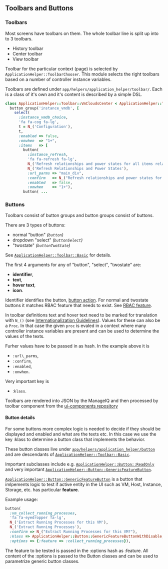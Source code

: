 ## Toolbars and Buttons

### Toolbars

Most screens have toolbars on them. The whole toolbar line is split up into to 3 toolbars.

 * History toolbar
 * Center toolbar
 * View toolbar

Toolbar for the particular context (page) is selected by
`ApplicationHelper::ToolbarChooser`. This module selects the right toolbars
based on a number of controller instance variables.

Toolbars are defined under `app/helpers/application_helper/toolbar/`. Each is a class of it's own and it's content is described by a simple DSL.

```ruby
class ApplicationHelper::Toolbar::VmCloudsCenter < ApplicationHelper::Toolbar::Basic
  button_group('instance_vmdb', [
    select(
      :instance_vmdb_choice,
      'fa fa-cog fa-lg',
      t = N_('Configuration'),
      t,
      :enabled => false,
      :onwhen  => "1+",
      :items   => [
        button(
          :instance_refresh,
          'fa fa-refresh fa-lg',
          N_('Refresh relationships and power states for all items related to the selected items'),
          N_('Refresh Relationships and Power States'),
          :url_parms => "main_div",
          :confirm   => N_("Refresh relationships and power states for all items related to the selected items?"),
          :enabled   => false,
          :onwhen    => "1+"),
        button( ...

```

### Buttons

Toolbars consist of button groups and button groups consist of buttons. 

There are 3 types of buttons:

 * normal "button" *(`button`)*
 * dropdown "select" *(`buttonSelect`)*
 * "twostate" *(`buttonTwoState`)*

See [`ApplicationHelper::Toolbar::Basic`](https://github.com/ManageIQ/manageiq/blob/master/app/helpers/application_helper/button/basic.rb) for details.

The first 4 arguments for any of "button", "select", "twostate" are:
 * **identifier**,
 * **text**,
 * **hover text**,
 * **icon**.

Identifier identifies the button, [button action](button_actions.md). For normal and twostate buttons it matches RBAC feature that needs to exist. See [RBAC feature](rbac_features.md).

In toolbar definitions text and hover text need to be marked for translation with `N_()` (see
[Internationalization Guidelines](../i18n.md)). Values for these can also be a
`Proc`. In that case the given `proc` is evaled in a context where many controller
instance variables are present and can be used to determine the values of the
texts.

Furher values have to be passed in as hash. In the example above it is
  * `:url\_parms`,
  * `:confirm`,
  * `:enabled`,
  * `:onwhen`.

Very important key is
  * :`klass`.
 
Toolbars are rendered into JSON by the ManageIQ and then processed by toolbar component from the [ui-components repository](https://github.com/ManageIQ/ui-components)

#### Button details

For some buttons more complex logic is needed to decide if they should be
displayed and enabled and what are the texts etc. In this case we use the key :klass
to determine a button class that implements the behavior.

These button classes live under [`app/helpers/application_helper/button`](5ttps://github.com/ManageIQ/manageiq/tree/master/app/helpers/application_helper/button) and are descendants of [`ApplicationHelper::Toolbar::Basic`](https://github.com/ManageIQ/manageiq/blob/master/app/helpers/application_helper/button/basic.rb).

Important subclasses include e.g. [`ApplicationHelper::Button::ReadOnly`](https://github.com/ManageIQ/manageiq/blob/master/app/helpers/application_helper/button/read_only.rb) and very important [`ApplicationHelper::Button::GenericFeatureButton`](https://github.com/ManageIQ/manageiq/blob/master/app/helpers/application_helper/button/generic_feature_button.rb).

[`ApplicationHelper::Button::GenericFeatureButton`](https://github.com/ManageIQ/manageiq/blob/master/app/helpers/application_helper/button/generic_feature_button.rb) is a button that imlpements
logic to test if active entity in the UI such as VM, Host, Instance, Storage,
etc. has particular **feature**.

Example usage:
```ruby
button(                                                                                     
  :vm_collect_running_processes,                                                            
  'fa fa-eyedropper fa-lg',                                                                 
  N_('Extract Running Processes for this VM'),                                              
  N_('Extract Running Processes'),                                                          
  :confirm => N_("Extract Running Processes for this VM?"),                                 
  :klass => ApplicationHelper::Button::GenericFeatureButtonWithDisable,                     
  :options => {:feature => :collect_running_processes}),    
```

The feature to be tested is passed in the :options hash as :feature. All
content of the :options is passed to the Button classes and can be used to
parametrize generic button classes.
